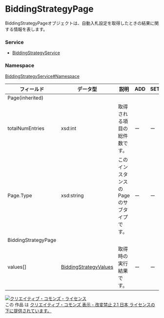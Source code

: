 # BiddingStrategyPage
BiddingStrategyPageオブジェクトは、自動入札設定を取得したときの結果に関する情報を表します。
### Service
+ [BiddingStrategyService](../../services/BiddingStrategyService.md)

### Namespace
[BiddingStrategyService#Namespace](../../services/BiddingStrategyService.md#namespace)

| フィールド | データ型 | 説明 | ADD | SET | REMOVE |
|---|---|---|---|---|---|
| Page(inherited)||||||
| totalNumEntries| xsd:int| 取得される項目の総件数です。| ー| ー| ー |
| Page.Type| xsd:string| このインスタンスのPageのサブタイプです。| ー| ー| ー |
| BiddingStrategyPage||||||
| values[]| <a href="BiddingStrategyValues.md">BiddingStrategyValues</a>| 取得時の実行結果です。| ー| ー| ー |

<a rel="license" href="http://creativecommons.org/licenses/by-nd/2.1/jp/"><img alt="クリエイティブ・コモンズ・ライセンス" style="border-width:0" src="https://i.creativecommons.org/l/by-nd/2.1/jp/88x31.png" /></a><br />この 作品 は <a rel="license" href="http://creativecommons.org/licenses/by-nd/2.1/jp/">クリエイティブ・コモンズ 表示 - 改変禁止 2.1 日本 ライセンスの下に提供されています。</a>
